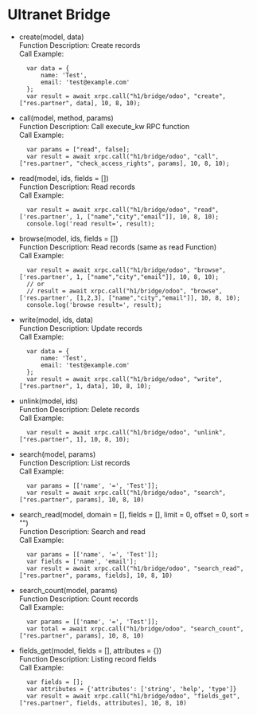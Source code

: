 # Ultranet Bridge

* create(model, data)
    <br>Function Description: Create records
    <br>Call Example:

        var data = {
            name: 'Test',
            email: 'test@example.com'
        };
        var result = await xrpc.call("h1/bridge/odoo", "create", ["res.partner", data], 10, 8, 10);


* call(model, method, params)
    <br>Function Description: Call execute_kw RPC function
    <br>Call Example:

        var params = ["read", false];
        var result = await xrpc.call("h1/bridge/odoo", "call", ["res.partner", "check_access_rights", params], 10, 8, 10);


* read(model, ids, fields = [])
    <br>Function Description: Read records
    <br>Call Example: 

        var result = await xrpc.call("h1/bridge/odoo", "read", ['res.partner', 1, ["name","city","email"]], 10, 8, 10);
        console.log('read result=', result);    


* browse(model, ids, fields = [])
    <br>Function Description: Read records (same as read Function)
    <br>Call Example: 

        var result = await xrpc.call("h1/bridge/odoo", "browse", ['res.partner', 1, ["name","city","email"]], 10, 8, 10);
        // or
        // result = await xrpc.call("h1/bridge/odoo", "browse", ['res.partner', [1,2,3], ["name","city","email"]], 10, 8, 10);
        console.log('browse result=', result);    


* write(model, ids, data)
    <br>Function Description: Update records
    <br>Call Example: 

        var data = {
            name: 'Test',
            email: 'test@example.com'
        };
        var result = await xrpc.call("h1/bridge/odoo", "write", ["res.partner", 1, data], 10, 8, 10);


* unlink(model, ids)
    <br>Function Description: Delete records
    <br>Call Example: 

        var result = await xrpc.call("h1/bridge/odoo", "unlink", ["res.partner", 1], 10, 8, 10);


* search(model, params)
    <br>Function Description: List records
    <br>Call Example:

        var params = [['name', '=', 'Test']];
        var result = await xrpc.call("h1/bridge/odoo", "search", ["res.partner", params], 10, 8, 10)


* search_read(model, domain = [], fields = [], limit = 0, offset = 0, sort = "")
    <br>Function Description: Search and read
    <br>Call Example: 

        var params = [['name', '=', 'Test']];
        var fields = ['name', 'email'];
        var result = await xrpc.call("h1/bridge/odoo", "search_read", ["res.partner", params, fields], 10, 8, 10)


* search_count(model, params)
    <br>Function Description: Count records
    <br>Call Example:

        var params = [['name', '=', 'Test']];
        var total = await xrpc.call("h1/bridge/odoo", "search_count", ["res.partner", params], 10, 8, 10)


* fields_get(model, fields = [], attributes = {})
    <br>Function Description: Listing record fields
    <br>Call Example:

        var fields = [];
        var attributes = {'attributes': ['string', 'help', 'type']}
        var result = await xrpc.call("h1/bridge/odoo", "fields_get", ["res.partner", fields, attributes], 10, 8, 10)
